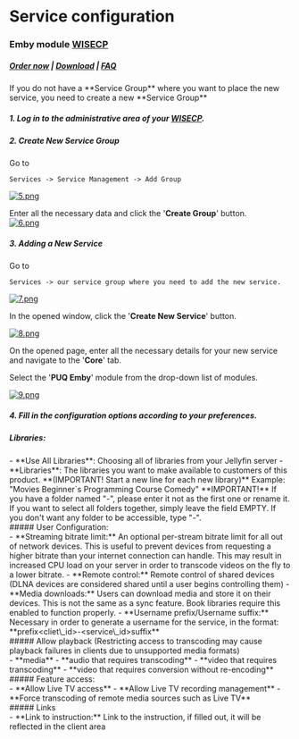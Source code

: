 # Service configuration

### Emby module **[WISECP](https://puqcloud.com/link.php?id=78)** 

##### [Order now](https://puqcloud.com/index.php?rp=/store/wisecp-module-emby) | [Download](https://download.puqcloud.com/WISECP/Product/PUQ_WISECP-Emby/) | [FAQ](https://faq.puqcloud.com/)

<p class="callout info">If you do not have a **Service Group** where you want to place the new service, you need to create a new **Service Group**</p>

##### 1. Log in to the administrative area of your **[WISECP](https://puqcloud.com/link.php?id=78)**.

##### 2. Create New Service Group

  
Go to

```
Services -> Service Management -> Add Group
```

[![5.png](https://doc.puq.info/uploads/images/gallery/2023-11/scaled-1680-/32b5.png)](https://doc.puq.info/uploads/images/gallery/2023-11/32b5.png)

Enter all the necessary data and click the '**Create Group**' button.  
[![6.png](https://doc.puq.info/uploads/images/gallery/2023-11/scaled-1680-/yDd6.png)](https://doc.puq.info/uploads/images/gallery/2023-11/yDd6.png)

##### 3. Adding a New Service  
  


Go to

```
Services -> our service group where you need to add the new service.
```

[![7.png](https://doc.puq.info/uploads/images/gallery/2023-11/scaled-1680-/Shg7.png)](https://doc.puq.info/uploads/images/gallery/2023-11/Shg7.png)

In the opened window, click the '**Create New Service**' button.

[![8.png](https://doc.puq.info/uploads/images/gallery/2023-11/scaled-1680-/auQ8.png)](https://doc.puq.info/uploads/images/gallery/2023-11/auQ8.png)

On the opened page, enter all the necessary details for your new service and navigate to the '**Core**' tab.  
  
Select the '**PUQ Emby**' module from the drop-down list of modules.

[![9.png](https://doc.puq.info/uploads/images/gallery/2023-11/scaled-1680-/jwl9.png)](https://doc.puq.info/uploads/images/gallery/2023-11/jwl9.png)

##### 4. Fill in the configuration options according to your preferences.

##### Libraries:

<div id="bkmrk-use-all-libraries%3A-c"><div><div>- **Use All Libraries**: Choosing all of libraries from your Jellyfin server
- **Libraries**: The libraries you want to make available to customers of this product.  
     **(IMPORTANT! Start a new line for each new library)**  
    Example:  
    "Movies  
    Beginner`s Programming Course  
    Comedy"  
     **IMPORTANT!** If you have a folder named "-", please enter it not as the first one or rename it.  
    If you want to select all folders together, simply leave the field EMPTY.  
    If you don't want any folder to be accessible, type "-".

</div></div></div>##### User Configuration:

<div id="bkmrk-streaming-bitrate-li"><div><div>- **Streaming bitrate limit:** An optional per-stream bitrate limit for all out of network devices. This is useful to prevent devices from requesting a higher bitrate than your internet connection can handle. This may result in increased CPU load on your server in order to transcode videos on the fly to a lower bitrate.
- **Remote control:** Remote control of shared devices (DLNA devices are considered shared until a user begins controlling them)
- **Media downloads:** Users can download media and store it on their devices. This is not the same as a sync feature. Book libraries require this enabled to function properly.
- **Username prefix/Username suffix:** Necessary in order to generate a username for the service, in the format: **prefix&lt;cliet\_id&gt;-&lt;service\_id&gt;suffix**

</div></div></div>##### Allow playback (Restricting access to transcoding may cause playback failures in clients due to unsupported media formats)

<div id="bkmrk-media-audio-that-req"><div><div>- **media**
- **audio that requires transcoding**
- **video that requires transcoding**
- **video that requires conversion without re-encoding**

</div></div></div>##### Feature access:

<div id="bkmrk-allow-live-tv-access"><div><div>- **Allow Live TV access**
- **Allow Live TV recording management**
- **Force transcoding of remote media sources such as Live TV**

</div></div></div>##### Links

<div id="bkmrk-link-to-instruction%3A"><div>- **Link to instruction:** Link to the instruction, if filled out, it will be reflected in the client area

</div></div><div id="bkmrk--3"><div></div></div>